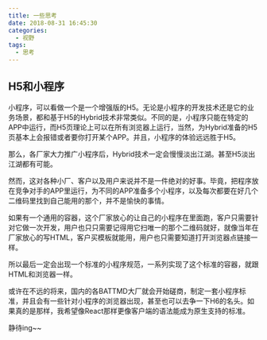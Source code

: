 ```yaml
---
title: 一些思考
date: 2018-08-31 16:45:30
categories:
  - 视野
tags:
  - 思考
---
```


## H5和小程序

小程序，可以看做一个是一个增强版的H5。无论是小程序的开发技术还是它的业务场景，都和基于H5的Hybrid技术非常类似。不同的是，小程序只能在特定的APP中运行，而H5页理论上可以在所有浏览器上运行，当然，为Hybrid准备的H5页基本上会报错或者要你打开某个APP。并且，小程序的体验远远胜于H5。

那么，各厂家大力推广小程序后，Hybrid技术一定会慢慢淡出江湖。甚至H5淡出江湖都有可能。

然而，这对各种小厂、客户以及用户来说并不是一件绝对的好事。毕竟，把程序放在竞争对手的APP里运行，为不同的APP准备多个小程序，以及每次都要在好几个二维码里找到自己能用的那个，并不是愉快的事情。

如果有一个通用的容器，这个厂家放心的让自己的小程序在里面跑，客户只需要针对它做一次开发，用户也只只需要记得用它扫唯一的那个二维码就好，就像当年在厂家放心的写HTML，客户买模板就能用，用户也只需要知道打开浏览器点链接一样。

所以最后一定会出现一个标准的小程序规范，一系列实现了这个标准的容器，就跟HTML和浏览器一样。

或许在不远的将来，国内的各BATTMD大厂就会开始磋商，制定一套小程序标准，并且会有一些针对小程序的浏览器出现，甚至也可以去争一下H6的名头。如果真的是那样，我希望像React那样更像客户端的语法能成为原生支持的标准。

静待ing~~
